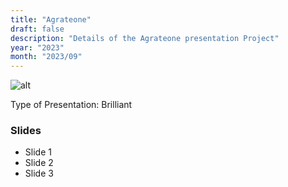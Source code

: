 ```yaml
---
title: "Agrateone"
draft: false
description: "Details of the Agrateone presentation Project"
year: "2023"
month: "2023/09"
---
```


![alt](//via.placeholder.com/640x150)


Type of Presentation: Brilliant


### Slides

* Slide 1
* Slide 2
* Slide 3